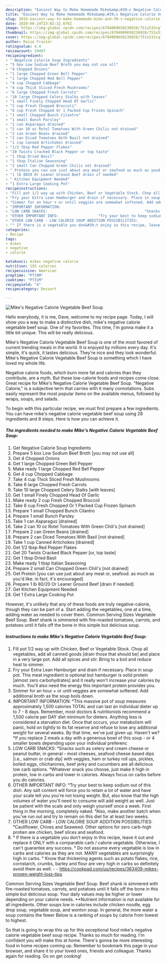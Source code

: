 ```yaml
---
description: "Easiest Way to Make Homemade Mike&amp;#39;s Negative Calorie Vegetable Beef Soup"
title: "Easiest Way to Make Homemade Mike&amp;#39;s Negative Calorie Vegetable Beef Soup"
slug: 5016-easiest-way-to-make-homemade-mike-and-39-s-negative-calorie-vegetable-beef-soup
date: 2020-08-24T23:02:32.676Z
image: https://img-global.cpcdn.com/recipes/6704009658236928/751x532cq70/mikes-negative-calorie-vegetable-beef-soup-recipe-main-photo.jpg
thumbnail: https://img-global.cpcdn.com/recipes/6704009658236928/751x532cq70/mikes-negative-calorie-vegetable-beef-soup-recipe-main-photo.jpg
cover: https://img-global.cpcdn.com/recipes/6704009658236928/751x532cq70/mikes-negative-calorie-vegetable-beef-soup-recipe-main-photo.jpg
author: Rosie Frazier
ratingvalue: 4.4
reviewcount: 29497
recipeingredient:
- " Negative Calorie Soup Ingredients"
- "5 box Low Sodium Beef Broth you may not use all"
- "4 Chopped Onions"
- "1 large Chopped Green Bell Pepper"
- "1 large Chopped Red Bell Pepper"
- "4 cup Chopped Cabbage"
- "4 cup Thick Sliced Fresh Mushrooms"
- "6 large Chopped Fresh Carrots"
- "10 large Chopped Celery Stalks with leaves"
- "1 small Finely Chopped Head Of Garlic"
- "2 cup Fresh Chopped Broccoli"
- "6 cup Fresh Chopped Or 1 Packed Cup Frozen Spinach"
- "1 small Chopped Bunch Cilantro"
- "1 small Bunch Parsley"
- "1 can Asparagus drained"
- "2 can 10 oz Rotel Tomatoes With Green Chilis not drained"
- "2 can Green Beans drained"
- "2 can Diced Tomatoes With Basil not drained"
- "1 cup Canned Artichokes drained"
- "1/2 tbsp Red Pepper Flakes"
- "20 Twists Cracked Black Pepper or top taste"
- "1 tbsp Dried Basil"
- "1 tbsp Italian Seasoning"
- "2 small Can Chopped Green Chilis not drained"
- " Protein you can use just about any meat or seafood as much as youd like in fact its encouraged"
- "1 lb 8020 Or Leaner Ground Beef drain if needed"
- " Kitchen Equipment Needed"
- "1 Extra Large Cooking Pot"
recipeinstructions:
- "Fill pot 1/2 way up with Chicken, Beef or Vegetable Stock. Chop all vegetables, add all canned goods [drain those that should be] and place in a very large pot. Add all spices and stir. Bring to a boil and reduce heat to simmer."
- "Fry your Extra Lean Hamburger and drain if necessary. Place in soup pot. This meat ingredient is optional but hamburger is solid protein [almost zero carbohydrates] and it really won&#39;t increase your calories by much. You&#39;ll also need the energy this important protein provides you."
- "Simmer for an hour + or until veggies are somewhat softened. Add additional broth as the soup boils down."
- "IMPORTANT INFORMATION:                                                                                                                   °This massive pot of soup measures approximately 1,500 calories TOTAL and can last an individual dieter up to 7 - 8 days. Remember, most doctors &amp; nutritionists recommend a 1,500 calorie per DAY diet minimum for dieters. Anything less is considered a starvation diet. Once that occurs, your metabolism will panic, hold on tightly to its fat reserve and refuse to lose any additional weight for several weeks. By that time, we&#39;ve just given up. Haven&#39;t we?                                                                                                                                                                                                                                                                                           °If you replace 2 meals a day with a generous bowl of this soup - or 4 smaller bowls depending upon your individual preferenc"
- "LOW CARB SNACKS:                                            °Snacks such as celery and cream cheese or peanut butter, in general - most cheeses, seafood cheese based dips [i.e., salmon or crab dip] with veggies, ham or turkey roll ups, pickles, boiled eggs, chicharones, beef jerky and cucumbers are all delicious low carb options.                                                                           °Whatever snack you choose, just make it high in protein, low in carbs and lower in calories. Always focus on carbs before you do calories."
- "OTHER IMPORTANT INFO:                  °Try your best to keep sodium out of this dish. Any salt content will force you to retain a lot of water and have your scale tell you you&#39;re not losing weight. But, also know that the high volumes of water you&#39;ll need to consume will add weight as well. Just be patient with the scale and only weigh yourself once a week. First thing in the morning, completely naked.                                                                                                                                                                               °Also, make another batch when you&#39;ve run out and try to remain on this diet for at least two weeks."
- "OTHER LOW CARB - LOW CALORIE SOUP ADDITION POSSIBILITIES:                                                                                            °Cauliflower, Chives and Seaweed. Other options for zero carb-high protien are chicken, beef slices and seafood."
- "° If there is a vegetable you don&#39;t enjoy in this recipe, leave it out and replace it ONLY with a comparable carb / calorie vegetable. Otherwise, I can&#39;t guarantee any success. ° Do not assume every vegetable is low in carbs and calories as they are not. MANY vegetables are surprisingly high in carbs. ° Know that thickening agents such as potato flakes, rice, cornstarch, crumbs, barley and flour are very high in carbs so definitely avoid them as well.  https://cookpad.com/us/recipes/363409-mikes-proven-weight-loss-tips"
categories:
- Recipe
tags:
- mikes
- negative
- calorie

katakunci: mikes negative calorie 
nutrition: 155 calories
recipecuisine: American
preptime: "PT19M"
cooktime: "PT31M"
recipeyield: "4"
recipecategory: Dessert

---
```



![Mike&#39;s Negative Calorie Vegetable Beef Soup](https://img-global.cpcdn.com/recipes/6704009658236928/751x532cq70/mikes-negative-calorie-vegetable-beef-soup-recipe-main-photo.jpg)

Hello everybody, it is me, Dave, welcome to my recipe page. Today, I will show you a way to make a distinctive dish, mike&#39;s negative calorie vegetable beef soup. One of my favorites. This time, I'm gonna make it a little bit unique. This will be really delicious.

Mike&#39;s Negative Calorie Vegetable Beef Soup is one of the most favored of current trending meals in the world. It is enjoyed by millions every day. It's simple, it's quick, it tastes delicious. They're nice and they look wonderful. Mike&#39;s Negative Calorie Vegetable Beef Soup is something which I have loved my whole life.

Negative calorie foods, which burn more fat and calories than they contribute, are a myth. But these low-calorie foods and recipes come close. Great recipe for Mike&#39;s Negative Calorie Vegetable Beef Soup. &#34;Negative Calorie,&#34; is a subjective term that carries with it many connotations. Subs easily represent the most popular items on the available menus, followed by wraps, soups, and salads.


To begin with this particular recipe, we must first prepare a few ingredients. You can have mike&#39;s negative calorie vegetable beef soup using 28 ingredients and 8 steps. Here is how you can achieve it.

<!--inarticleads1-->

##### The ingredients needed to make Mike&#39;s Negative Calorie Vegetable Beef Soup:

1. Get  Negative Calorie Soup Ingredients
1. Prepare 5 box Low Sodium Beef Broth [you may not use all]
1. Get 4 Chopped Onions
1. Get 1 large Chopped Green Bell Pepper
1. Make ready 1 large Chopped Red Bell Pepper
1. Get 4 cup Chopped Cabbage
1. Take 4 cup Thick Sliced Fresh Mushrooms
1. Take 6 large Chopped Fresh Carrots
1. Take 10 large Chopped Celery Stalks [with leaves]
1. Get 1 small Finely Chopped Head Of Garlic
1. Make ready 2 cup Fresh Chopped Broccoli
1. Take 6 cup Fresh Chopped Or 1 Packed Cup Frozen Spinach
1. Prepare 1 small Chopped Bunch Cilantro
1. Prepare 1 small Bunch Parsley
1. Take 1 can Asparagus [drained]
1. Take 2 can 10 oz Rotel Tomatoes With Green Chili&#39;s [not drained]
1. Prepare 2 can Green Beans [drained]
1. Prepare 2 can Diced Tomatoes With Basil [not drained]
1. Take 1 cup Canned Artichokes [drained]
1. Get 1/2 tbsp Red Pepper Flakes
1. Get 20 Twists Cracked Black Pepper [or, top taste]
1. Get 1 tbsp Dried Basil
1. Make ready 1 tbsp Italian Seasoning
1. Prepare 2 small Can Chopped Green Chili&#39;s [not drained]
1. Get  Protein [you can use just about any meat or, seafood. as much as you&#39;d like. in fact, it&#39;s encouraged]
1. Prepare 1 lb 80/20 Or Leaner Ground Beef [drain if needed]
1. Get  Kitchen Equipment Needed
1. Get 1 Extra Large Cooking Pot


However, it&#39;s unlikely that any of these foods are truly negative-calorie, though they can be part of a. Start adding the vegetables, one at a time, adding water as needed to cover them. Common Serving Sizes Vegetable Beef Soup. Beef shank is simmered with fire-roasted tomatoes, carrots, and potatoes until it falls off the bone in this simple but delicious soup. 

<!--inarticleads2-->

##### Instructions to make Mike&#39;s Negative Calorie Vegetable Beef Soup:

1. Fill pot 1/2 way up with Chicken, Beef or Vegetable Stock. Chop all vegetables, add all canned goods [drain those that should be] and place in a very large pot. Add all spices and stir. Bring to a boil and reduce heat to simmer.
1. Fry your Extra Lean Hamburger and drain if necessary. Place in soup pot. This meat ingredient is optional but hamburger is solid protein [almost zero carbohydrates] and it really won&#39;t increase your calories by much. You&#39;ll also need the energy this important protein provides you.
1. Simmer for an hour + or until veggies are somewhat softened. Add additional broth as the soup boils down.
1. IMPORTANT INFORMATION:                                                                                                                   °This massive pot of soup measures approximately 1,500 calories TOTAL and can last an individual dieter up to 7 - 8 days. Remember, most doctors &amp; nutritionists recommend a 1,500 calorie per DAY diet minimum for dieters. Anything less is considered a starvation diet. Once that occurs, your metabolism will panic, hold on tightly to its fat reserve and refuse to lose any additional weight for several weeks. By that time, we&#39;ve just given up. Haven&#39;t we?                                                                                                                                                                                                                                                                                           °If you replace 2 meals a day with a generous bowl of this soup - or 4 smaller bowls depending upon your individual preferenc
1. LOW CARB SNACKS:                                            °Snacks such as celery and cream cheese or peanut butter, in general - most cheeses, seafood cheese based dips [i.e., salmon or crab dip] with veggies, ham or turkey roll ups, pickles, boiled eggs, chicharones, beef jerky and cucumbers are all delicious low carb options.                                                                           °Whatever snack you choose, just make it high in protein, low in carbs and lower in calories. Always focus on carbs before you do calories.
1. OTHER IMPORTANT INFO:                  °Try your best to keep sodium out of this dish. Any salt content will force you to retain a lot of water and have your scale tell you you&#39;re not losing weight. But, also know that the high volumes of water you&#39;ll need to consume will add weight as well. Just be patient with the scale and only weigh yourself once a week. First thing in the morning, completely naked.                                                                                                                                                                               °Also, make another batch when you&#39;ve run out and try to remain on this diet for at least two weeks.
1. OTHER LOW CARB - LOW CALORIE SOUP ADDITION POSSIBILITIES:                                                                                            °Cauliflower, Chives and Seaweed. Other options for zero carb-high protien are chicken, beef slices and seafood.
1. ° If there is a vegetable you don&#39;t enjoy in this recipe, leave it out and replace it ONLY with a comparable carb / calorie vegetable. Otherwise, I can&#39;t guarantee any success. ° Do not assume every vegetable is low in carbs and calories as they are not. MANY vegetables are surprisingly high in carbs. ° Know that thickening agents such as potato flakes, rice, cornstarch, crumbs, barley and flour are very high in carbs so definitely avoid them as well. -  - https://cookpad.com/us/recipes/363409-mikes-proven-weight-loss-tips


Common Serving Sizes Vegetable Beef Soup. Beef shank is simmered with fire-roasted tomatoes, carrots, and potatoes until it falls off the bone in this simple but delicious soup. Your daily values may be higher or lower depending on your calorie needs. **Nutrient information is not available for all ingredients. Other soups low in calories include chicken noodle, egg drop soup, vegetable soup, and wonton soup. In general, the more water a soup contains the fewer Below is a ranking of soups by calorie from lowest to highest. 

So that is going to wrap this up for this exceptional food mike&#39;s negative calorie vegetable beef soup recipe. Thanks so much for reading. I'm confident you will make this at home. There's gonna be more interesting food in home recipes coming up. Remember to bookmark this page in your browser, and share it to your loved ones, friends and colleague. Thanks again for reading. Go on get cooking!
